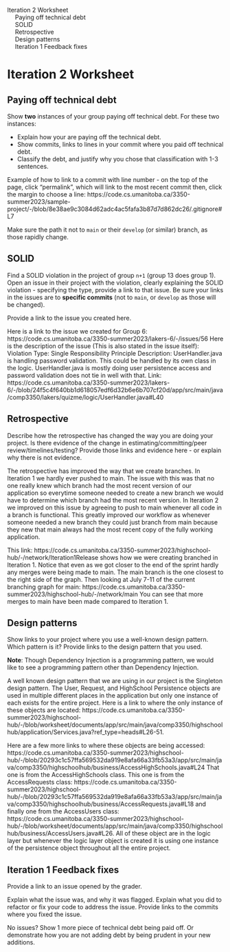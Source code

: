 <!DOCTYPE html>
<html xmlns="http://www.w3.org/1999/xhtml" lang xml:lang>
<head>
  <meta charset="utf-8" />
  <meta name="generator" content="pandoc" />
  <meta name="viewport" content="width=device-width, initial-scale=1.0, user-scalable=yes" />
  <style>
</style>
</head>
<body>
<nav id="TOC" role="doc-toc">
<ul>
<li><a href="#iteration-2-worksheet" id="toc-iteration-2-worksheet">Iteration 2 Worksheet</a>
<ul>
<li><a href="#paying-off-technical-debt" id="toc-paying-off-technical-debt">Paying off technical debt</a></li>
<li><a href="#solid" id="toc-solid">SOLID</a></li>
<li><a href="#retrospective" id="toc-retrospective">Retrospective</a></li>
<li><a href="#design-patterns" id="toc-design-patterns">Design
patterns</a></li>
<li><a href="#iteration-1-feedback-fixes" id="toc-iteration-1-feedback-fixes">Iteration 1 Feedback fixes</a></li>
</ul></li>
</ul>
</nav>
<h1 id="iteration-2-worksheet">Iteration 2 Worksheet</h1>
<h2 id="paying-off-technical-debt">Paying off technical debt</h2>
<p>Show <strong>two</strong> instances of your group paying off
technical debt. For these two instances:</p>
<ul>
<li>Explain how your are paying off the technical debt.</li>
<li>Show commits, links to lines in your commit where you paid off
technical debt.</li>
<li>Classify the debt, and justify why you chose that classification
with 1-3 sentences.</li>
</ul>
<p>Example of how to link to a commit with line number - on the top of
the page, click “permalink”, which will link to the most recent commit
then, click the margin to choose a line:
https://code.cs.umanitoba.ca/3350-summer2023/sample-project/-/blob/8e38ae9c3084d62adc4ac5fafa3b87d7d862dc26/.gitignore#L7</p>
<p>Make sure the path it not to <code>main</code> or their
<code>develop</code> (or similar) branch, as those rapidly change.</p>
<h2 id="solid">SOLID</h2>
<p>Find a SOLID violation in the project of group <code>n+1</code>
(group 13 does group 1). Open an issue in their project with the
violation, clearly explaining the SOLID violation - specifying the type,
provide a link to that issue. Be sure your links in the issues are to
<strong>specific commits</strong> (not to <code>main</code>, or
<code>develop</code> as those will be changed).</p>
<p>Provide a link to the issue you created here.</p>
<p>Here is a link to the issue we created for Group 6: https://code.cs.umanitoba.ca/3350-summer2023/lakers-6/-/issues/56
Here is the description of the issue (This is also stated in the issue itself): Violation Type: Single Responsibility Principle
Description: UserHandler.java is handling password validation. This could be handled by its own class in the logic. UserHandler.java is mostly doing
user persistence access and password validation does not tie in well with that.
Link: https://code.cs.umanitoba.ca/3350-summer2023/lakers-6/-/blob/24f5c4f640bb1d618057edf6d32b6e6b707cf20d/app/src/main/java/comp3350/lakers/quizme/logic/UserHandler.java#L40</p>
<h2 id="retrospective">Retrospective</h2>
<p>Describe how the retrospective has changed the way you are doing your
project. Is there evidence of the change in estimating/committing/peer
review/timelines/testing? Provide those links and evidence here - or
explain why there is not evidence.</p>
<p>The retrospective has improved the way that we create branches. In Iteration 1 we hardly 
ever pushed to main. The issue with this was that no one really knew which branch had
the most recent version of our application so everytime someone needed to create a new branch
we would have to determine which branch had the most recent version. In Iteration 2 we improved on this issue
by agreeing to push to main whenever all code in a branch is functional. This greatly improved our workflow
as whenever someone needed a new branch they could just branch from main because they new that main always had the
most recent copy of the fully working application.</p>
<p>This link: https://code.cs.umanitoba.ca/3350-summer2023/highschool-hub/-/network/Iteration1Release
shows how we were creating branched in Iteration 1. Notice that even as we got closer to the end of the sprint hardly any
merges were being made to main. The main branch is the one closest to the right side of the graph. Then looking at July 7-11 of the current 
branching graph for main: https://code.cs.umanitoba.ca/3350-summer2023/highschool-hub/-/network/main
You can see that more merges to main have been made compared to Iteration 1.</p>
<h2 id="design-patterns">Design patterns</h2>
<p>Show links to your project where you use a well-known design pattern.
Which pattern is it? Provide links to the design pattern that you
used.</p>
<p><strong>Note</strong>: Though Dependency Injection is a programming
pattern, we would like to see a programming pattern other than
Dependency Injection.</p>
<p>A well known design pattern that we are using in our project is the Singleton design pattern. The User, Request, and HighSchool Persistence 
objects are used in multiple different places in the application but only one instance of each exists for the entire project. Here is a link
to where the only instance of these objects are located: https://code.cs.umanitoba.ca/3350-summer2023/highschool-hub/-/blob/worksheet/documents/app/src/main/java/comp3350/highschoolhub/application/Services.java?ref_type=heads#L26-51.</p>
<p>Here are a few more links to where these objects are being accessed: https://code.cs.umanitoba.ca/3350-summer2023/highschool-hub/-/blob/20293c1c57ffa569532da919e8afa66a33fb53a3/app/src/main/java/comp3350/highschoolhub/business/AccessHighSchools.java#L24 That one is from the AccessHighSchools class.
This one is from the AccessRequests class: https://code.cs.umanitoba.ca/3350-summer2023/highschool-hub/-/blob/20293c1c57ffa569532da919e8afa66a33fb53a3/app/src/main/java/comp3350/highschoolhub/business/AccessRequests.java#L18 and finally one from the AccessUsers class: https://code.cs.umanitoba.ca/3350-summer2023/highschool-hub/-/blob/worksheet/documents/app/src/main/java/comp3350/highschoolhub/business/AccessUsers.java#L26. All of these object are in the logic layer but
whenever the logic layer object is created it is using one instance of the persistence object throughout all the entire project.</p>
<h2 id="iteration-1-feedback-fixes">Iteration 1 Feedback fixes</h2>
<p>Provide a link to an issue opened by the grader.</p>
<p>Explain what the issue was, and why it was flagged. Explain what you
did to refactor or fix your code to address the issue. Provide links to
the commits where you fixed the issue.</p>
<p>No issues? Show 1 more piece of technical debt being paid off. Or
demonstrate how you are not adding debt by being prudent in your new
additions.</p>
</body>
</html>
